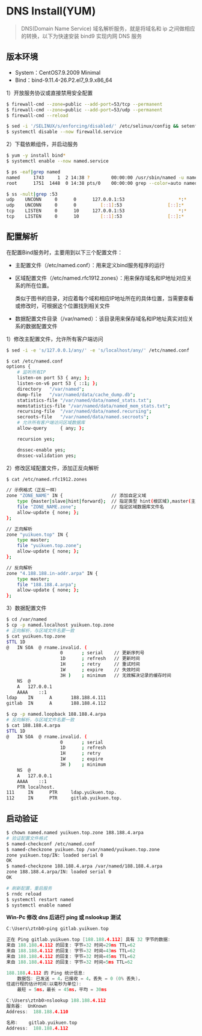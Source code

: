 # DNS Install(YUM)

> DNS(Domain Name Service) 域名解析服务，就是将域名和 ip 之间做相应的转换，以下为快速安装 bind9 实现内网 DNS 服务

## 版本环境

- System：CentOS7.9.2009 Minimal
- Bind：bind-9.11.4-26.P2.el7_9.9.x86_64

1）开放服务协议或直接禁用安全配置

```bash
$ firewall-cmd --zone=public --add-port=53/tcp --permanent
$ firewall-cmd --zone=public --add-port=53/udp --permanent
$ firewall-cmd --reload

$ sed -i '/SELINUX/s/enforcing/disabled/' /etc/selinux/config && setenforce 0 
$ systemctl disable --now firewalld.service
```

2）下载依赖组件，并启动服务

```bash
$ yum -y install bind*
$ systemctl enable --now named.service

$ ps -eaf|grep named
named     1743     1  2 14:38 ?        00:00:00 /usr/sbin/named -u named -c /etc/named.conf
root      1751  1448  0 14:38 pts/0    00:00:00 grep --color=auto named

$ ss -nult|grep :53
udp    UNCONN     0      0      127.0.0.1:53                    *:*                  
udp    UNCONN     0      0         [::1]:53                 [::]:*                  
tcp    LISTEN     0      10     127.0.0.1:53                    *:*                  
tcp    LISTEN     0      10        [::1]:53                 [::]:* 
```


## 配置解析

在配置Bind服务时，主要用到以下三个配置文件：

- 主配置文件（/etc/named.conf）：用来定义bind服务程序的运行
- 区域配置文件（/etc/named.rfc1912.zones）：用来保存域名和IP地址对应关系的所在位置。
  
  类似于图书的目录，对应着每个域和相应IP地址所在的具体位置，当需要查看或修改时，可根据这个位置找到相关文件

- 数据配置文件目录（/var/named）：该目录用来保存域名和IP地址真实对应关系的数据配置文件

1）修改主配置文件，允许所有客户端访问

```bash
$ sed -i -e 's/127.0.0.1/any/' -e 's/localhost/any/' /etc/named.conf

$ cat /etc/named.conf
options {
    # 监听所有IP
	listen-on port 53 { any; };
	listen-on-v6 port 53 { ::1; };
	directory 	"/var/named";
	dump-file 	"/var/named/data/cache_dump.db";
	statistics-file "/var/named/data/named_stats.txt";
	memstatistics-file "/var/named/data/named_mem_stats.txt";
	recursing-file  "/var/named/data/named.recursing";
	secroots-file   "/var/named/data/named.secroots";
    # 允许所有客户端访问区域数据库
	allow-query     { any; };

    recursion yes;

	dnssec-enable yes;
	dnssec-validation yes;
```

2）修改区域配置文件，添加正反向解析

```bash
$ cat /etc/named.rfc1912.zones

// 示例格式（正反一样）
zone "ZONE_NAME" IN {                  // 添加自定义域
    type {master|slave|hint|forward};  // 指定类型 hint(根区域),master(主区域),slave(辅助区域)
    file "ZONE_NAME.zone";             // 指定区域数据库文件名
    allow-update { none; };
};

// 正向解析
zone "yuikuen.top" IN {
    type master;
    file "yuikuen.top.zone";
	allow-update { none; };
};

// 反向解析
zone "4.188.188.in-addr.arpa" IN {
	type master;
	file "188.188.4.arpa";
	allow-update { none; };
};
```

3）数据配置文件

```bash
$ cd /var/named
$ cp -p named.localhost yuikuen.top.zone
# 正向解析，与区域文件名要一致
$ cat yuikuen.top.zone 
$TTL 1D
@	IN SOA	@ rname.invalid. (
					0	    ; serial    // 更新序列号
					1D	    ; refresh   // 更新时间
					1H	    ; retry     // 重试时间
					1W	    ; expire    // 失效时间
					3H )	; minimum   // 无效解决记录的缓存时间
	NS	@
	A	127.0.0.1
	AAAA	::1
ldap    IN      A       188.188.4.111
gitlab  IN   	A	    188.188.4.112
```

```bash
$ cp -p named.loopback 188.188.4.arpa
# 反向解析，与区域文件名要一致
$ cat 188.188.4.arpa
$TTL 1D
@	IN SOA	@ rname.invalid. (
					0       ; serial
					1D      ; refresh
					1H	    ; retry
					1W	    ; expire
					3H )	; minimum
	NS	@
	A	127.0.0.1
	AAAA	::1
	PTR	localhost.
111     IN      PTR     ldap.yuikuen.top.
112 	IN	    PTR	    gitlab.yuikuen.top.
```

## 启动验证

```bash
$ chown named.named yuikuen.top.zone 188.188.4.arpa
# 验证配置文件格式
$ named-checkconf /etc/named.conf
$ named-checkzone yuikuen.top /var/named/yuikuen.top.zone
zone yuikuen.top/IN: loaded serial 0
OK
$ named-checkzone 188.188.4.arpa /var/named/188.188.4.arpa
zone 188.188.4.arpa/IN: loaded serial 0
OK

# 刷新配置，重启服务
$ rndc reload
$ systemctl restart named
$ systemctl enable named
```

**Win-Pc 修改 dns 后进行 ping 或 nslookup 测试**

```c
C:\Users\ztnb0>ping gitlab.yuikuen.top

正在 Ping gitlab.yuikuen.top [188.188.4.112] 具有 32 字节的数据:
来自 188.188.4.112 的回复: 字节=32 时间=29ms TTL=62
来自 188.188.4.112 的回复: 字节=32 时间=43ms TTL=62
来自 188.188.4.112 的回复: 字节=32 时间=45ms TTL=62
来自 188.188.4.112 的回复: 字节=32 时间=5ms TTL=62

188.188.4.112 的 Ping 统计信息:
    数据包: 已发送 = 4，已接收 = 4，丢失 = 0 (0% 丢失)，
往返行程的估计时间(以毫秒为单位):
    最短 = 5ms，最长 = 45ms，平均 = 30ms

C:\Users\ztnb0>nslookup 188.188.4.112
服务器:  UnKnown
Address:  188.188.4.110

名称:    gitlab.yuikuen.top
Address:  188.188.4.112
```

